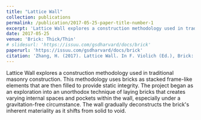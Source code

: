```yaml
---
title: "Lattice Wall"
collection: publications
permalink: /publication/2017-05-25-paper-title-number-1
excerpt: 'Lattice Wall explores a construction methodology used in traditional masonry construction. This methodology uses bricks as stacked frame-like elements that are then filled to provide static integrity.'
date: 2017-05-25
venue: 'Brick: Thick/Thin'
# slidesurl: 'https://issuu.com/gsdharvard/docs/brick'
paperurl: 'https://issuu.com/gsdharvard/docs/brick'
citation: 'Zhang, H. (2017). Lattice Wall. In F. Violich (Ed.), Brick: Thick/Thin (pp. 16-17, pp. 92-97). Harvard University Graduate School of Design. ISBN 978-1934510629.'
---
```


Lattice Wall explores a construction methodology used in traditional masonry construction. This methodology uses bricks as stacked frame-like elements that are then filled to provide static integrity. The project began as an exploration into an unorthodox technique of laying bricks that creates varying internal spaces and pockets within the wall, especially under a gravitation-free circumstance. The wall gradually deconstructs the brick's inherent materiality as it shifts from solid to void.

